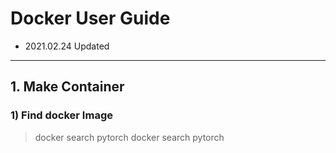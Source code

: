# Docker User Guide
- 2021.02.24 Updated

---
## 1. Make Container
### 1) Find docker Image
  > docker search pytorch
  > docker search pytorch

